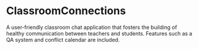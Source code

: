 # ClassroomConnections

A user-friendly classroom chat application that fosters the building of healthy communication between teachers and students. Features such as a QA system and conflict calendar are included.   
